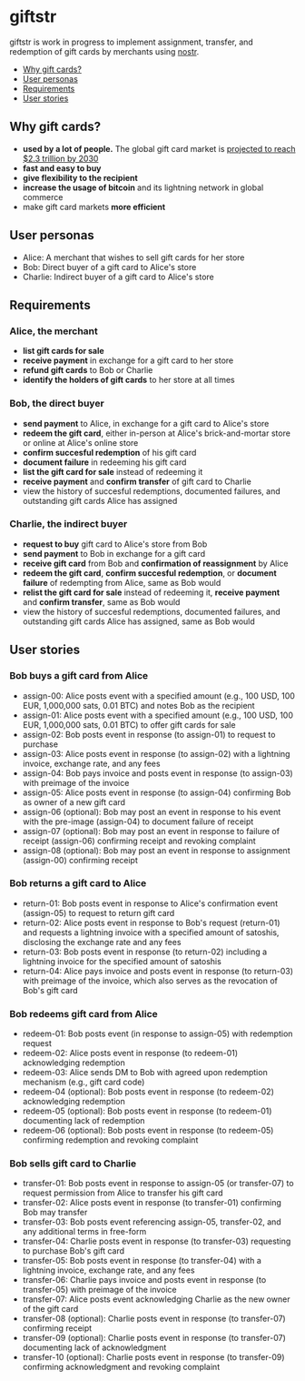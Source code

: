 # giftstr
giftstr is work in progress to implement assignment, transfer, and redemption of gift cards by merchants using [nostr](https://github.com/nostr-protocol/nostr).

- [Why gift cards?](https://github.com/bajjer/giftstr#why-gift-cards)
- [User personas](https://github.com/bajjer/giftstr#user-personas)
- [Requirements](https://github.com/bajjer/giftstr#requirements)
- [User stories](https://github.com/bajjer/giftstr/blob/main/README.md#user-stories)

## Why gift cards?
- **used by a lot of people.** The global gift card market is [projected to reach $2.3 trillion by 2030](https://www.reportlinker.com/p06219503/Global-Gift-Cards-Industry.html)
- **fast and easy to buy**
- **give flexibility to the recipient**
- **increase the usage of bitcoin** and its lightning network in global commerce
- make gift card markets **more efficient**

## User personas
- Alice: A merchant that wishes to sell gift cards for her store
- Bob: Direct buyer of a gift card to Alice's store
- Charlie: Indirect buyer of a gift card to Alice's store

## Requirements
### Alice, the merchant
- **list gift cards for sale**
- **receive payment** in exchange for a gift card to her store
- **refund gift cards** to Bob or Charlie
- **identify the holders of gift cards** to her store at all times

### Bob, the direct buyer
- **send payment** to Alice, in exchange for a gift card to Alice's store
- **redeem the gift card**, either in-person at Alice's brick-and-mortar store or online at Alice's online store
- **confirm succesful redemption** of his gift card
- **document failure** in redeeming his gift card 
- **list the gift card for sale** instead of redeeming it
- **receive payment** and **confirm transfer** of gift card to Charlie
- view the history of succesful redemptions, documented failures, and outstanding gift cards Alice has assigned

### Charlie, the indirect buyer
- **request to buy** gift card to Alice's store from Bob
- **send payment** to Bob in exchange for a gift card
- **receive gift card** from Bob and **confirmation of reassignment** by Alice
- **redeem the gift card**, **confirm succesful redemption**, or **document failure** of redempting from Alice, same as Bob would
- **relist the gift card for sale** instead of redeeming it, **receive payment** and **confirm transfer**, same as Bob would
- view the history of succesful redemptions, documented failures, and outstanding gift cards Alice has assigned, same as Bob would

## User stories
### Bob buys a gift card from Alice
- assign-00: Alice posts event with a specified amount (e.g., 100 USD, 100 EUR, 1,000,000 sats, 0.01 BTC) and notes Bob as the recipient
- assign-01: Alice posts event with a specified amount (e.g., 100 USD, 100 EUR, 1,000,000 sats, 0.01 BTC) to offer gift cards for sale
- assign-02: Bob posts event in response (to assign-01) to request to purchase
- assign-03: Alice posts event in response (to assign-02) with a lightning invoice, exchange rate, and any fees
- assign-04: Bob pays invoice and posts event in response (to assign-03) with preimage of the invoice
- assign-05: Alice posts event in response (to assign-04) confirming Bob as owner of a new gift card
- assign-06 (optional): Bob may post an event in response to his event with the pre-image (assign-04) to document failure of receipt
- assign-07 (optional): Bob may post an event in response to failure of receipt (assign-06) confirming receipt and revoking complaint
- assign-08 (optional): Bob may post an event in response to assignment (assign-00) confirming receipt

### Bob returns a gift card to Alice
- return-01: Bob posts event in response to Alice's confirmation event (assign-05) to request to return gift card
- return-02: Alice posts event in response to Bob's request (return-01) and requests a lightning invoice with a specified amount of satoshis, disclosing the exchange rate and any fees
- return-03: Bob posts event in response (to return-02) including a lightning invoice for the specified amount of satoshis
- return-04: Alice pays invoice and posts event in response (to return-03) with preimage of the invoice, which also serves as the revocation of Bob's gift card

### Bob redeems gift card from Alice
- redeem-01: Bob posts event (in response to assign-05) with redemption request
- redeem-02: Alice posts event in response (to redeem-01) acknowledging redemption
- redeem-03: Alice sends DM to Bob with agreed upon redemption mechanism (e.g., gift card code)
- redeem-04 (optional): Bob posts event in response (to redeem-02) acknowledging redemption
- redeem-05 (optional): Bob posts event in response (to redeem-01) documenting lack of redemption
- redeem-06 (optional): Bob posts event in response (to redeem-05) confirming redemption and revoking complaint

### Bob sells gift card to Charlie
-  transfer-01: Bob posts event in response to assign-05 (or transfer-07) to request permission from Alice to transfer his gift card
-  transfer-02: Alice posts event in response (to transfer-01) confirming Bob may transfer
-  transfer-03: Bob posts event referencing assign-05, transfer-02, and any additional terms in free-form
-  transfer-04: Charlie posts event in response (to transfer-03) requesting to purchase Bob's gift card
-  transfer-05: Bob posts event in response (to transfer-04) with a lightning invoice, exchange rate, and any fees
-  transfer-06: Charlie pays invoice and posts event in response (to transfer-05) with preimage of the invoice
-  transfer-07: Alice posts event acknowledging Charlie as the new owner of the gift card
-  transfer-08 (optional): Charlie posts event in response (to transfer-07) confirming receipt
-  transfer-09 (optional): Charlie posts event in response (to transfer-07) documenting lack of acknowledgment
-  transfer-10 (optional): Charlie posts event in response (to transfer-09) confirming acknowledgment and revoking complaint

